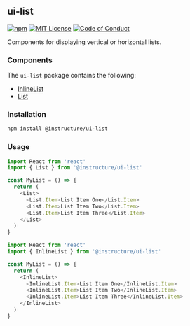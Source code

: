 ## ui-list

[![npm][npm]][npm-url]
[![MIT License][license-badge]][license]
[![Code of Conduct][coc-badge]][coc]

Components for displaying vertical or horizontal lists.

### Components

The `ui-list` package contains the following:

- [InlineList](#InlineList)
- [List](#List)

### Installation

```sh
npm install @instructure/ui-list
```

### Usage

```js
import React from 'react'
import { List } from '@instructure/ui-list'

const MyList = () => {
  return (
    <List>
      <List.Item>List Item One</List.Item>
      <List.Item>List Item Two</List.Item>
      <List.Item>List Item Three</List.Item>
    </List>
  )
}
```

```js
import React from 'react'
import { InlineList } from '@instructure/ui-list'

const MyList = () => {
  return (
    <InlineList>
      <InlineList.Item>List Item One</InlineList.Item>
      <InlineList.Item>List Item Two</InlineList.Item>
      <InlineList.Item>List Item Three</InlineList.Item>
    </InlineList>
  )
}
```

[npm]: https://img.shields.io/npm/v/@instructure/ui-list.svg
[npm-url]: https://npmjs.com/package/@instructure/ui-list
[license-badge]: https://img.shields.io/npm/l/instructure-ui.svg?style=flat-square
[license]: https://github.com/instructure/instructure-ui/blob/master/LICENSE.md
[coc-badge]: https://img.shields.io/badge/code%20of-conduct-ff69b4.svg?style=flat-square
[coc]: https://github.com/instructure/instructure-ui/blob/master/CODE_OF_CONDUCT.md
